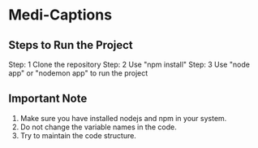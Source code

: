 # Medi-Captions

## Steps to Run the Project
Step: 1 Clone the repository
Step: 2 Use "npm install"
Step: 3 Use "node app" or "nodemon app" to run the project

## Important Note
1. Make sure you have installed nodejs and npm in your system.
2. Do not change the variable names in the code.
3. Try to maintain the code structure.
